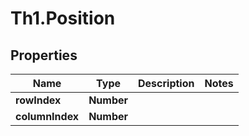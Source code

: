 # Th1.Position

## Properties

Name | Type | Description | Notes
------------ | ------------- | ------------- | -------------
**rowIndex** | **Number** |  | 
**columnIndex** | **Number** |  | 


